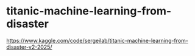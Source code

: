 # titanic-machine-learning-from-disaster
https://www.kaggle.com/code/sergeilab/titanic-machine-learning-from-disaster-v2-2025/
